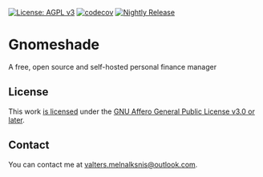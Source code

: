 [![License: AGPL v3](https://img.shields.io/badge/License-AGPL%20v3-blue.svg)](https://www.gnu.org/licenses/agpl-3.0)
[![codecov](https://codecov.io/gh/VMelnalksnis/Gnomeshade/branch/master/graph/badge.svg?token=5GWIPI74DO)](https://codecov.io/gh/VMelnalksnis/Gnomeshade)
[![Nightly Release](https://github.com/VMelnalksnis/Gnomeshade/actions/workflows/nightly.yml/badge.svg)](https://github.com/VMelnalksnis/Gnomeshade/actions/workflows/nightly.yml)

# Gnomeshade

A free, open source and self-hosted personal finance manager

## License

This work [is licensed](LICENSE.txt) 
under the [GNU Affero General Public License v3.0 or later](https://www.gnu.org/licenses/agpl-3.0.html).

## Contact

You can contact me at [valters.melnalksnis@outlook.com](mailto:valters.melnalksnis@outlook.com).
